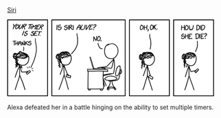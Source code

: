 [Siri](https://xkcd.com/2438)

![Siri](./random_comic.png)

Alexa defeated her in a battle hinging on the ability to set multiple timers.

